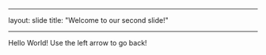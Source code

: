 ___
layout: slide
title: "Welcome to our second slide!"
___
Hello World!
Use the left arrow to go back!
